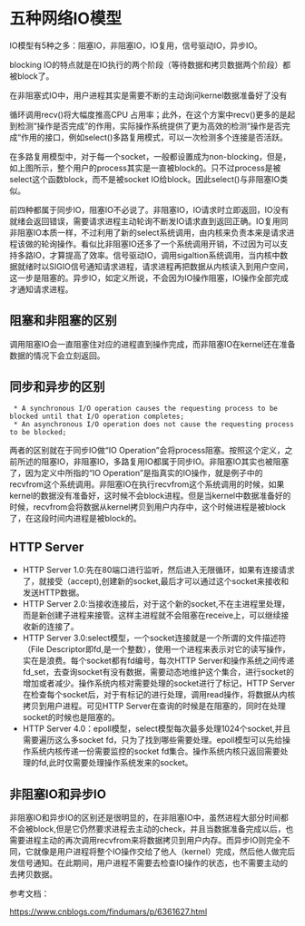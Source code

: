 # 五种网络IO模型
IO模型有5种之多：阻塞IO，非阻塞IO，IO复用，信号驱动IO，异步IO。

blocking IO的特点就是在IO执行的两个阶段（等待数据和拷贝数据两个阶段）都被block了。

在非阻塞式IO中，用户进程其实是需要不断的主动询问kernel数据准备好了没有

循环调用recv()将大幅度推高CPU 占用率；此外，在这个方案中recv()更多的是起到检测“操作是否完成”的作用，实际操作系统提供了更为高效的检测“操作是否完成“作用的接口，例如select()多路复用模式，可以一次检测多个连接是否活跃。

在多路复用模型中，对于每一个socket，一般都设置成为non-blocking，但是，如上图所示，整个用户的process其实是一直被block的。只不过process是被select这个函数block，而不是被socket IO给block。因此select()与非阻塞IO类似。

前四种都属于同步IO，阻塞IO不必说了。非阻塞IO，IO请求时立即返回，IO没有就绪会返回错误，需要请求进程主动轮询不断发IO请求直到返回正确。IO复用同非阻塞IO本质一样，不过利用了新的select系统调用，由内核来负责本来是请求进程该做的轮询操作。看似比非阻塞IO还多了一个系统调用开销，不过因为可以支持多路IO，才算提高了效率。信号驱动IO，调用sigaltion系统调用，当内核中数据就绪时以SIGIO信号通知请求进程，请求进程再把数据从内核读入到用户空间，这一步是阻塞的。异步IO，如定义所说，不会因为IO操作阻塞，IO操作全部完成才通知请求进程。

## 阻塞和非阻塞的区别
调用阻塞IO会一直阻塞住对应的进程直到操作完成，而非阻塞IO在kernel还在准备数据的情况下会立刻返回。

## 同步和异步的区别
```
 * A synchronous I/O operation causes the requesting process to be blocked until that I/O operation completes;
 * An asynchronous I/O operation does not cause the requesting process to be blocked;
```
两者的区别就在于同步IO做“IO Operation”会将process阻塞。按照这个定义，之前所述的阻塞IO，非阻塞IO，多路复用IO都属于同步IO。非阻塞IO其实也被阻塞了，因为定义中所指的“IO Operation”是指真实的IO操作，就是例子中的recvfrom这个系统调用。非阻塞IO在执行recvfrom这个系统调用的时候，如果kernel的数据没有准备好，这时候不会block进程。但是当kernel中数据准备好的时候，recvfrom会将数据从kernel拷贝到用户内存中，这个时候进程是被block了，在这段时间内进程是被block的。

## HTTP Server
- HTTP Server 1.0:先在80端口进行监听，然后进入无限循环，如果有连接请求了，就接受（accept),创建新的socket,最后才可以通过这个socket来接收和发送HTTP数据。
- HTTP Server 2.0:当接收连接后，对于这个新的socket,不在主进程里处理，而是新创建子进程来接管。这样主进程就不会阻塞在receive上，可以继续接收新的连接了。
- HTTP Server 3.0:select模型，一个socket连接就是一个所谓的文件描述符（File Descriptor即fd,是一个整数），使用一个进程来表示对它的读写操作，实在是浪费。每个socket都有fd编号，每次HTTP Server和操作系统之间传递fd_set，去查询socket有没有数据，需要动态地维护这个集合，进行socket的增加或者减少。操作系统内核对需要处理的socket进行了标记，HTTP Server在检查每个socket后，对于有标记的进行处理，调用read操作，将数据从内核拷贝到用户进程。可见HTTP Server在查询的时候是在阻塞的，同时在处理socket的时候也是阻塞的。
- HTTP Server 4.0：epoll模型，select模型每次最多处理1024个socket,并且需要遍历这么多socket fd，只为了找到哪些需要处理。epoll模型可以先给操作系统内核传递一份需要监控的socket fd集合。操作系统内核只返回需要处理的fd,此时仅需要处理操作系统发来的socket。

## 非阻塞IO和异步IO
非阻塞IO和异步IO的区别还是很明显的，在非阻塞IO中，虽然进程大部分时间都不会被block,但是它仍然要求进程去主动的check，并且当数据准备完成以后，也需要进程主动的再次调用recvfrom来将数据拷贝到用户内存。而异步IO则完全不同，它就像是用户进程将整个IO操作交给了他人（kernel）完成，然后他人做完后发信号通知。在此期间，用户进程不需要去检查IO操作的状态，也不需要主动的去拷贝数据。

参考文档：

https://www.cnblogs.com/findumars/p/6361627.html
